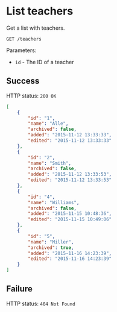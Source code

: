 # List teachers

Get a list with teachers.

```
GET /teachers
```

Parameters:

- `id` - The ID of a teacher

## Success

HTTP status: `200 OK`

```json
[
    {
        "id": "1",
        "name": "Alle",
        "archived": false,
        "added": "2015-11-12 13:33:33",
        "edited": "2015-11-12 13:33:33"
    },
    {
        "id": "2",
        "name": "Smith",
        "archived": false,
        "added": "2015-11-12 13:33:53",
        "edited": "2015-11-12 13:33:53"
    },
    {
        "id": "4",
        "name": "Williams",
        "archived": false,
        "added": "2015-11-15 10:48:36",
        "edited": "2015-11-15 10:49:06"
    },
    {
        "id": "5",
        "name": "Miller",
        "archived": true,
        "added": "2015-11-16 14:23:39",
        "edited": "2015-11-16 14:23:39"
    }
]
```

## Failure

HTTP status: `404 Not Found`
